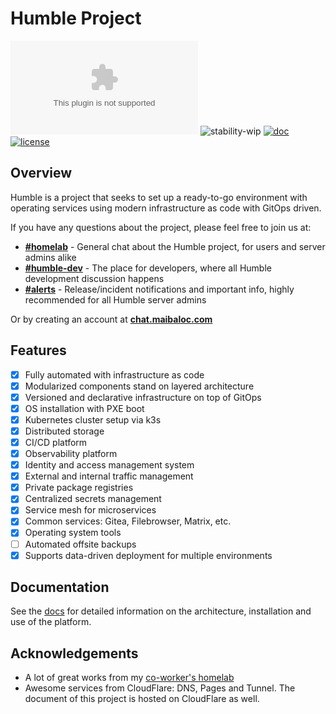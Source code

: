 # Humble Project


[![chat](https://img.shields.io/matrix/home:dendrite.maibaloc.com?style=flat-square&logo=matrix&logoColor=white&label=chat)](https://matrix.to/#/#home:dendrite.maibaloc.com)
![stability-wip](https://img.shields.io/badge/stability-work_in_progress-lightgrey.svg?style=flat-square)
[![doc](https://img.shields.io/website?label=doc&logo=gitbook&logoColor=white&style=flat-square&url=https%3A%2F%2Fhumble.maibaloc.com)](https://humble.maibaloc.com)
[![license](https://img.shields.io/github/license/locmai/humble?style=flat-square&logo=gnu&logoColor=white)](https://www.gnu.org/licenses/gpl-3.0.html)

## Overview

Humble is a project that seeks to set up a ready-to-go environment with operating services using modern infrastructure as code with GitOps driven.

If you have any questions about the project, please feel free to join us at:

- **[#homelab](https://matrix.to/#/#home:dendrite.maibaloc.com)** - General chat about the Humble project, for users and server admins alike
- **[#humble-dev](https://matrix.to/#/#humble-dev:dendrite.maibaloc.com)** - The place for developers, where all Humble development discussion happens
- **[#alerts](https://matrix.to/#/#alerts:dendrite.maibaloc.com)** - Release/incident notifications and important info, highly recommended for all Humble server admins

Or by creating an account at **[chat.maibaloc.com](https://chat.maibaloc.com)**

## Features

- [x] Fully automated with infrastructure as code
- [x] Modularized components stand on layered architecture
- [x] Versioned and declarative infrastructure on top of GitOps
- [x] OS installation with PXE boot
- [x] Kubernetes cluster setup via k3s
- [x] Distributed storage
- [x] CI/CD platform
- [x] Observability platform
- [x] Identity and access management system
- [x] External and internal traffic management
- [x] Private package registries
- [x] Centralized secrets management
- [x] Service mesh for microservices
- [x] Common services: Gitea, Filebrowser, Matrix, etc.
- [x] Operating system tools
- [ ] Automated offsite backups
- [x] Supports data-driven deployment for multiple environments

## Documentation

See the [docs](https://humble.maibaloc.com) for detailed information on the architecture, installation and use of the platform.

## Acknowledgements

- A lot of great works from my [co-worker's homelab](https://github.com/khuedoan/homelab)
- Awesome services from CloudFlare: DNS, Pages and Tunnel. The document of this project is hosted on CloudFlare as well.
